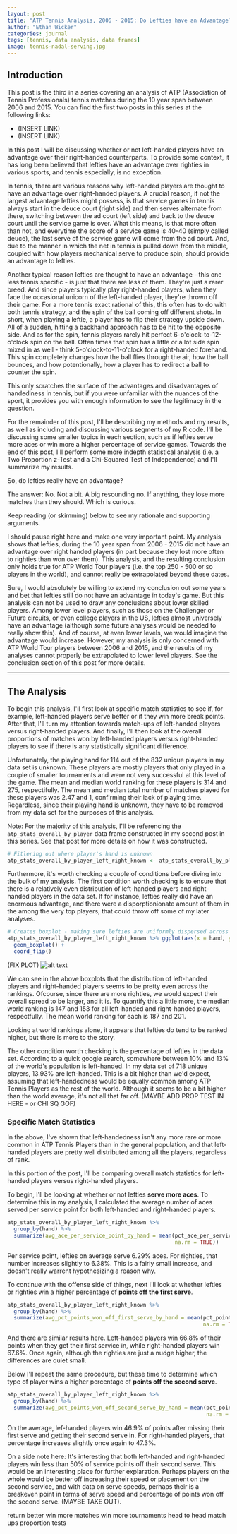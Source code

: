 ```yaml
---
layout: post
title: "ATP Tennis Analysis, 2006 - 2015: Do Lefties have an Advantage?"
author: "Ethan Wicker"
categories: journal
tags: [tennis, data analysis, data frames]
image: tennis-nadal-serving.jpg
---
```


## Introduction

This post is the third in a series covering an analysis of ATP (Association of Tennis Professionals) tennis matches during the 10 year span between 2006 and 2015.  You can find the first two posts in this series at the following links:

* (INSERT LINK)
* (INSERT LINK)

In this post I will be discussing whether or not left-handed players have an advantage over their right-handed counterparts.  To provide some context, it has long been believed that lefties have an advantage over righties in various sports, and tennis especially, is no exception.  

In tennis, there are various reasons why left-handed players are thought to have an advantage over right-handed players.  A crucial reason, if not the largest advantage lefties might possess, is that service games in tennis always start in the deuce court (right side) and then serves alternate from there, switching between the ad court (left side) and back to the deuce court until the service game is over.  What this means, is that more often than not, and everytime the score of a service game is 40-40 (simply called deuce), the last serve of the service game will come from the ad court. And, due to the manner in which the net in tennis is pulled down from the middle, coupled with how players mechanical serve to produce spin, should provide an advantage to lefties.

Another typical reason lefties are thought to have an advantage - this one less tennis specific - is just that there are less of them.  They're just a rarer breed.  And since players typically play right-handed players, when they face the occasional unicorn of the left-handed player, they're thrown off their game.  For a more tennis exact rational of this, this often has to do with both tennis strategy, and the spin of the ball coming off different shots.  In short, when playing a leftie, a player has to flip their strategy upside down.  All of a sudden, hitting a backhand approach has to be hit to the opposite side.  And as for the spin, tennis players rarely hit perfect 6-o'clock-to-12-o'clock spin on the ball.  Often times that spin has a little or a lot side spin mixed in as well - think 5-o'clock-to-11-o'clock for a right-handed forehand.  This spin completely changes how the ball flies through the air, how the ball bounces, and how potentionally, how a player has to redirect a ball to counter the spin.

This only scratches the surface of the advantages and disadvantages of handediness in tennis, but if you were unfamiliar with the nuances of the sport, it provides you with enough information to see the legitimacy in the question.

For the remainder of this post, I'll be describing my methods and my results, as well as including and discussing various segments of my R code.  I'll be discussing some smaller topics in each section, such as if lefties serve more aces or win more a higher percentage of service games.  Towards the end of this post, I'll perform some more indepth statistical analysis (i.e. a Two Proportion z-Test and a Chi-Squared Test of Independence) and I'll summarize my results.

So, do lefties really have an advantage?

The answer: No.  Not a bit.  A big resounding no.  If anything, they lose more matches than they should.  Which is curious.  

Keep reading (or skimming) below to see my rationale and supporting arguments.

I should pause right here and make one very important point.  My analysis shows that lefties, during the 10 year span from 2006 - 2015 did not have an advantage over right handed players (in part because they lost more often to righties than won over them).  This analysis, and the resulting conclusion only holds true for ATP World Tour players (i.e. the top 250 - 500 or so players in the world), and cannot really be extrapolated beyond these dates.

Sure, I would absolutely be willing to extend my conclusion out some years and bet that lefties still do not have an advantage in today's game.  But this analysis can not be used to draw any conclusions about lower skilled players.  Among lower level players, such as those on the Challenger or Future circuits, or even college players in the US, lefties almost universely have an advantage (although some future analyses would be needed to really show this).  And of course, at even lower levels, we would imagine the advantage would increase.  However, my analysis is only concerned with ATP World Tour players between 2006 and 2015, and the results of my analyses cannot properly be extrapolated to lower level players.  See the conclusion section of this post for more details.

---

## The Analysis  

To begin this analysis, I'll first look at specific match statistics to see if, for example, left-handed players serve better or if they win more break points.  After that, I'll turn my attention towards match-ups of left-handed players versus right-handed players.  And finally, I'll then look at the overall proportions of matches won by left-handed players versus right-handed players to see if there is any statistically significant difference.

Unfortunately, the playing hand for 114 out of the 832 unique players in my data set is unknown.  These players are mostly players that only played in a couple of smaller tournaments and were not very successful at this level of the game.  The mean and median world ranking for these players is 314 and 275, respectifully.  The mean and median total number of matches played for these players was 2.47 and 1, confirming their lack of playing time.  Regardless, since their playing hand is unknown, they have to be removed from my data set for the purposes of this analysis.

Note:  For the majority of this analysis, I'll be referencing the `atp_stats_overall_by_player` data frame constructed in my second post in this series.  See that post for more details on how it was constructed.

```r
# Fitlering out where player's hand is unknown
atp_stats_overall_by_player_left_right_known <- atp_stats_overall_by_player %>% filter(hand != "Unknown")
```

Furthermore, it's worth checking a couple of conditions before diving into the bulk of my analysis.  The first condition worth checking is to ensure that there is a relatively even distribution of left-handed players and right-handed players in the data set.  If for instance, lefties really did have an enormous advantage, and there were a disporptionionate amount of them in the among the very top players, that could throw off some of my later analyses.  

```r
# Creates boxplot - making sure lefties are uniformly dispersed across players
atp_stats_overall_by_player_left_right_known %>% ggplot(aes(x = hand, y = avg_rank, color = hand)) + 
  geom_boxplot() +
  coord_flip()
  ```
  (FIX PLOT)
![alt text](https://github.com/ethanwicker/ethanwicker.github.io/blob/master/assets/img/tennis-left-right-distribution.jpeg "Tennis-left-right-distribution")
  
We can see in the above boxplots that the distribution of left-handed players and right-handed players seems to be pretty even across the rankings.  Ofcourse, since there are more righties, we would expect their overall spread to be larger, and it is.  To quantify this a little more, the median world ranking is 147 and 153 for all left-handed and right-handed players, respectfully.  The mean world ranking for each is 187 and 201.
  
Looking at world rankings alone, it appears that lefties do tend to be ranked higher, but there is more to the story.

The other condition worth checking is the percentage of lefties in the data set.  According to a quick google search, somewhere between 10% and 13% of the world's population is left-handed.  In my data set of 718 unique players, 13.93% are left-handed.  This is a bit higher than we'd expect, assuming that left-handedness would be equally common among ATP Tennis Players as the rest of the world.  Although it seems to be a bit higher than the world average, it's not all that far off. (MAYBE ADD PROP TEST IN HERE - or CHI SQ GOF)

### Specific Match Statistics

In the above, I've shown that left-handedness isn't any more rare or more common in ATP Tennis Players than in the general population, and that left-handed players are pretty well distributed among all the players, regardless of rank.

In this portion of the post, I'll be comparing overall match statistics for left-handed players versus right-handed players.  

To begin, I'll be looking at whether or not lefties **serve more aces**.  To determine this in my analysis, I calculated the average number of aces served per service point for both left-handed and right-handed players.  

```r
atp_stats_overall_by_player_left_right_known %>% 
  group_by(hand) %>% 
  summarize(avg_ace_per_service_point_by_hand = mean(pct_ace_per_service_point, 
                                                     na.rm = TRUE))                                                     
```
Per service point, lefties on average serve 6.29% aces.  For righties, that number increases slightly to 6.38%.  This is a fairly small increase, and doesn't really warrent hypothesizing a reason why.

To continue with the offense side of things, next I'll look at whether lefties or righties win a higher percentage of **points off the first serve**.

```r
atp_stats_overall_by_player_left_right_known %>% 
  group_by(hand) %>% 
  summarize(avg_pct_points_won_off_first_serve_by_hand = mean(pct_points_won_off_first_serve, 
                                                              na.rm = TRUE))
```

And there are similar results here.  Left-handed players win 66.8% of their points when they get their first service in, while right-handed players win 67.6%.  Once again, although the righties are just a nudge higher, the differences are quiet small.

Below I'll repeat the same procedure, but these time to determine which type of player wins a higher percentage of **points off the second serve**.

```r
atp_stats_overall_by_player_left_right_known %>% 
  group_by(hand) %>% 
  summarize(avg_pct_points_won_off_second_serve_by_hand = mean(pct_points_won_off_second_serve, 
                                                               na.rm = TRUE))
```

On the average, lef-handed players win 46.9% of points after missing their first serve and getting their second serve in.  For right-handed players, that percentage increases slightly once again to 47.3%.  

On a side note here:  It's interesting that both left-handed and right-handed players win less than 50% of service points off their second serve.  This would be an interesting place for further explaration.  Perhaps players on the whole would be better off increasing their speed or placement on the second service, and with data on serve speeds, perhaps their is a breakeven point in terms of serve speed and percentage of points won off the second serve. (MAYBE TAKE OUT).

return better
win more matches
win more tournaments
head to head match ups
proportion tests


